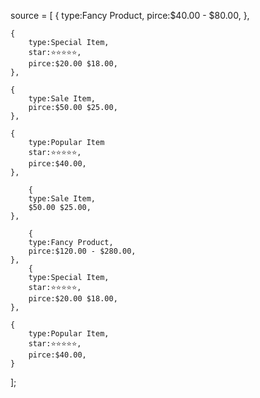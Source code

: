 source = [
{
type:Fancy Product,
pirce:$40.00 - $80.00,
},

    {
        type:Special Item,
        star:⭐⭐⭐⭐⭐,
        pirce:$20.00 $18.00,
    },

    {
        type:Sale Item,
        pirce:$50.00 $25.00,
    },

    {
        type:Popular Item
        star:⭐⭐⭐⭐⭐,
        pirce:$40.00,
    },

        {
        type:Sale Item,
        $50.00 $25.00,
    },

        {
        type:Fancy Product,
        pirce:$120.00 - $280.00,
    },
        {
        type:Special Item,
        star:⭐⭐⭐⭐⭐,
        pirce:$20.00 $18.00,
    },

    {
        type:Popular Item,
        star:⭐⭐⭐⭐⭐,
        pirce:$40.00,
    }

];
